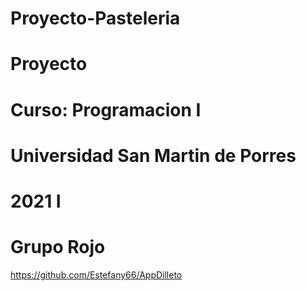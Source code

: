 # Proyecto-Pasteleria
# Proyecto 
# Curso: Programacion I
# Universidad San Martin de Porres
# 2021 I
# Grupo Rojo
https://github.com/Estefany66/AppDilleto
